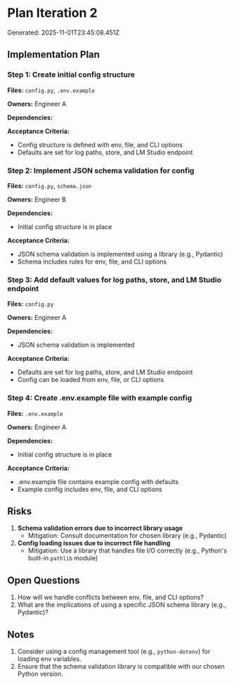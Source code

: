 # Plan Iteration 2

Generated: 2025-11-01T23:45:08.451Z

## Implementation Plan

### Step 1: Create initial config structure

**Files:** `config.py`, `.env.example`

**Owners:** Engineer A

**Dependencies:**

**Acceptance Criteria:**
  - Config structure is defined with env, file, and CLI options
  - Defaults are set for log paths, store, and LM Studio endpoint

### Step 2: Implement JSON schema validation for config

**Files:** `config.py`, `schema.json`

**Owners:** Engineer B

**Dependencies:**
  - Initial config structure is in place

**Acceptance Criteria:**
  - JSON schema validation is implemented using a library (e.g., Pydantic)
  - Schema includes rules for env, file, and CLI options

### Step 3: Add default values for log paths, store, and LM Studio endpoint

**Files:** `config.py`

**Owners:** Engineer A

**Dependencies:**
  - JSON schema validation is implemented

**Acceptance Criteria:**
  - Defaults are set for log paths, store, and LM Studio endpoint
  - Config can be loaded from env, file, or CLI options

### Step 4: Create .env.example file with example config

**Files:** `.env.example`

**Owners:** Engineer A

**Dependencies:**
  - Initial config structure is in place

**Acceptance Criteria:**
  - .env.example file contains example config with defaults
  - Example config includes env, file, and CLI options

## Risks

1. **Schema validation errors due to incorrect library usage**
   - Mitigation: Consult documentation for chosen library (e.g., Pydantic)
2. **Config loading issues due to incorrect file handling**
   - Mitigation: Use a library that handles file I/O correctly (e.g., Python's built-in `pathlib` module)

## Open Questions

1. How will we handle conflicts between env, file, and CLI options?
2. What are the implications of using a specific JSON schema library (e.g., Pydantic)?

## Notes

1. Consider using a config management tool (e.g., `python-dotenv`) for loading env variables.
2. Ensure that the schema validation library is compatible with our chosen Python version.

